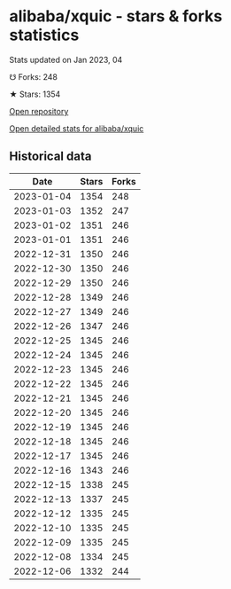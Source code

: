 # alibaba/xquic - stars & forks statistics

Stats updated on Jan 2023, 04

☋ Forks: 248

★ Stars: 1354

[Open repository](https://github.com/alibaba/xquic)

[Open detailed stats for alibaba/xquic](https://reviewgithub.com/rep/alibaba/xquic)

## Historical data
| Date | Stars | Forks |
|------|-------|-------|
| 2023-01-04 | 1354 | 248 | 
| 2023-01-03 | 1352 | 247 | 
| 2023-01-02 | 1351 | 246 | 
| 2023-01-01 | 1351 | 246 | 
| 2022-12-31 | 1350 | 246 | 
| 2022-12-30 | 1350 | 246 | 
| 2022-12-29 | 1350 | 246 | 
| 2022-12-28 | 1349 | 246 | 
| 2022-12-27 | 1349 | 246 | 
| 2022-12-26 | 1347 | 246 | 
| 2022-12-25 | 1345 | 246 | 
| 2022-12-24 | 1345 | 246 | 
| 2022-12-23 | 1345 | 246 | 
| 2022-12-22 | 1345 | 246 | 
| 2022-12-21 | 1345 | 246 | 
| 2022-12-20 | 1345 | 246 | 
| 2022-12-19 | 1345 | 246 | 
| 2022-12-18 | 1345 | 246 | 
| 2022-12-17 | 1345 | 246 | 
| 2022-12-16 | 1343 | 246 | 
| 2022-12-15 | 1338 | 245 | 
| 2022-12-13 | 1337 | 245 | 
| 2022-12-12 | 1335 | 245 | 
| 2022-12-10 | 1335 | 245 | 
| 2022-12-09 | 1335 | 245 | 
| 2022-12-08 | 1334 | 245 | 
| 2022-12-06 | 1332 | 244 | 

